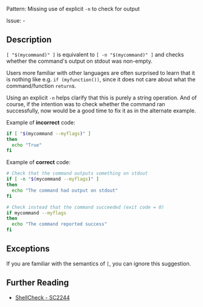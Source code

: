 Pattern: Missing use of explicit `-n` to check for output

Issue: -

## Description

`[ "$(mycommand)" ]` is equivalent to `[ -n "$(mycommand)" ]` and checks whether the command's output on stdout was non-empty.

Users more familiar with other languages are often surprised to learn that it is nothing like e.g. `if (myfunction())`, since it does not care about what the command/function `return`s.

Using an explicit `-n` helps clarify that this is purely a string operation. And of course, if the intention was to check whether the command ran successfully, now would be a good time to fix it as in the alternate example.

Example of **incorrect** code:

```sh
if [ "$(mycommand --myflags)" ]
then
  echo "True"
fi
```

Example of **correct** code:

```sh
# Check that the command outputs something on stdout
if [ -n "$(mycommand --myflags)" ]
then
  echo "The command had output on stdout"
fi

# Check instead that the command succeeded (exit code = 0)
if mycommand --myflags
then
  echo "The command reported success"
fi
```

## Exceptions

If you are familiar with the semantics of `[`, you can ignore this suggestion.

## Further Reading

* [ShellCheck - SC2244](https://github.com/koalaman/shellcheck/wiki/SC2244)
